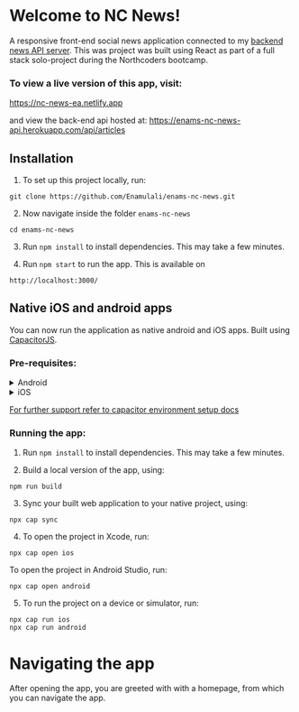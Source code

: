 # Welcome to NC News!

A responsive front-end social news application connected to my [backend news API server](https://github.com/Enamulali/back-end-API-project). 
This was project was built using React as part of a full stack solo-project during the Northcoders bootcamp.

### To view a live version of this app, visit:
https://nc-news-ea.netlify.app 

and view the back-end api hosted at:
https://enams-nc-news-api.herokuapp.com/api/articles 

## Installation

1. To set up this project locally, run: 
```
git clone https://github.com/Enamulali/enams-nc-news.git
```
2. Now navigate inside the folder `enams-nc-news`
```
cd enams-nc-news
```
3. Run `npm install` to install dependencies. This may take a few minutes.

4. Run `npm start` to run the app. This is available on 
```
http://localhost:3000/
```

## Native iOS and android apps

You can now run the application as native android and iOS apps. Built using [CapacitorJS](https://capacitorjs.com/docs/).

### Pre-requisites: 

<details>
<summary>Android</summary>
<br>
1. You should have android studio installed on your machine. Check here: https://developer.android.com/studio.
</details>

<details>
<summary>iOS</summary>
<br>
1. You should have XCode installed on your machine. You can install using the Apple App Store on your Mac. Check here: https://apps.apple.com/us/app/xcode/id497799835?mt=12

2. You should install Xcode command line tools:
```
xcode-select --install
```

3. Install Homebrew to install Cocoapods:
```
/bin/bash -c "$(curl -fsSL https://raw.githubusercontent.com/Homebrew/install/HEAD/install.sh)"
```

4. Install Cocoapods:
```
brew install cocoapods
```

5. Install Cocoapods without Homebrew:
```
sudo gem install cocoapods
```
<br>
</details>

[For further support refer to capacitor environment setup docs](https://capacitorjs.com/docs/getting-started/environment-setup)

### Running the app: 

1. Run `npm install` to install dependencies. This may take a few minutes.

2. Build a local version of the app, using:
```
npm run build
```

3. Sync your built web application to your native project, using:
```
npx cap sync
```

4. To open the project in Xcode, run:
```
npx cap open ios
```
To open the project in Android Studio, run:
```
npx cap open android
```

5. To run the project on a device or simulator, run:
```
npx cap run ios
npx cap run android
```


# Navigating the app

After opening the app, you are greeted with with a homepage, from which you can navigate the app. 
